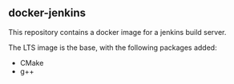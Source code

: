 ## docker-jenkins
This repository contains a docker image for a jenkins build server.

The LTS image is the base, with the following packages added:
* CMake
* g++

